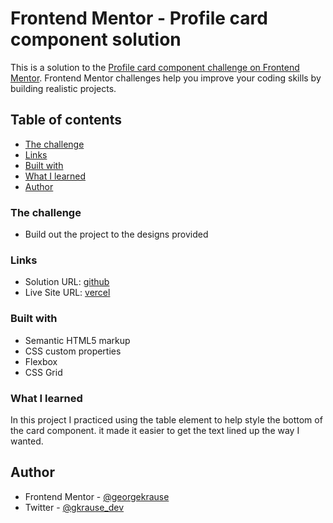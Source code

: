 # Frontend Mentor - Profile card component solution

This is a solution to the [Profile card component challenge on Frontend Mentor](https://www.frontendmentor.io/challenges/profile-card-component-cfArpWshJ). Frontend Mentor challenges help you improve your coding skills by building realistic projects. 

## Table of contents

  - [The challenge](#the-challenge)
  - [Links](#links)
  - [Built with](#built-with)
  - [What I learned](#what-i-learned)
  - [Author](#author)

### The challenge

- Build out the project to the designs provided


### Links

- Solution URL: [github](https://github.com/georgekrause/profile-card)
- Live Site URL: [vercel](https://profile-card-ashen-eight.vercel.app/)

### Built with

- Semantic HTML5 markup
- CSS custom properties
- Flexbox
- CSS Grid

### What I learned

In this project I practiced using the table element to help style the bottom of the card component. it made it easier to get the text lined up the way I wanted.


## Author

- Frontend Mentor - [@georgekrause](https://www.frontendmentor.io/profile/georgekrause)
- Twitter - [@gkrause_dev](https://www.twitter.com/gkrause_dev)